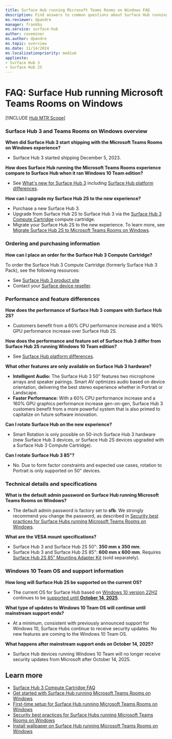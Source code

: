 ```yaml
---
title: Surface Hub running Microsoft Teams Rooms on Windows FAQ
description: Find answers to common questions about Surface Hub running Microsoft Teams Rooms on Windows, including upgrades, features, and support timelines.
ms.reviewer: dpandre
manager: frankbu
ms.service: surface-hub
author: coveminer
ms.author: dpandre
ms.topic: overview
ms.date: 11/14/2024
ms.localizationpriority: medium
appliesto:
- Surface Hub 3
- Surface Hub 2S
---
```


# FAQ: Surface Hub running Microsoft Teams Rooms on Windows

[!INCLUDE [Hub MTR Scope](includes/hub-mtr-scope.md)]
### Surface Hub 3 and Teams Rooms on Windows overview

**When did Surface Hub 3 start shipping with the Microsoft Teams Rooms on Windows experience?**

- Surface Hub 3 started shipping December 5, 2023.

**How does Surface Hub running the Microsoft Teams Rooms experience compare to Surface Hub when it ran Windows 10 Team edition?**

- See [What's new for Surface Hub 3](surface-hub-3-whats-new.md) including [Surface Hub platform differences](/surface-hub/surface-hub-3-whats-new#surface-hub-platform-differences).

**How can I upgrade my Surface Hub 2S to the new experience?**

- Purchase a new Surface Hub 3.
- Upgrade from Surface Hub 2S to Surface Hub 3 via the [Surface Hub 3 Compute Cartridge](install-manage-surface-hub-3-compute-cartridge.md) compute cartridge.
- Migrate your Surface Hub 2S to the new experience. To learn more, see [Migrate Surface Hub 2S to Microsoft Teams Rooms on Windows](surface-hub-2s-migrate-to-mtr-w.md).

### Ordering and purchasing information

**How can I place an order for the Surface Hub 3 Compute Cartridge?**

To order the Surface Hub 3 Compute Cartridge (formerly Surface Hub 3 Pack), see the following resources:

- See [Surface Hub 3 product site](https://www.microsoft.com/surface/business/surface-hub-3)
- Contact your [Surface device reseller](https://www.microsoft.com/surface/business/where-to-buy-microsoft-surface#DEVICESRESELLERS).

### Performance and feature differences

**How does the performance of Surface Hub 3 compare with Surface Hub 2S?**

- Customers benefit from a 60% CPU performance increase and a 160% GPU performance increase over Surface Hub 2S.

**How does the performance and feature set of Surface Hub 3 differ from Surface Hub 2S running Windows 10 Team edition?**

- See [Surface Hub platform differences](/surface-hub/surface-hub-3-whats-new#surface-hub-platform-differences).

**What other features are only available on Surface Hub 3 hardware?**

- **Intelligent Audio:** The Surface Hub 3 50" features two microphone arrays and speaker pairings. Smart AV optimizes audio based on device orientation, delivering the best stereo experience whether in Portrait or Landscape.
- **Faster Performance:** With a 60% CPU performance increase and a 160% GPU graphics performance increase gen-on-gen, Surface Hub 3 customers benefit from a more powerful system that is also primed to capitalize on future software innovation.

**Can I rotate Surface Hub on the new experience?**

- Smart Rotation is only possible on 50-inch Surface Hub 3 hardware (new Surface Hub 3 devices, or Surface Hub 2S devices upgraded with a Surface Hub 3 Compute Cartridge).

**Can I rotate Surface Hub 3 85"?**

- No. Due to form factor constraints and expected use cases, rotation to Portrait is only supported on 50" devices.

### Technical details and specifications

**What is the default admin password on Surface Hub running Microsoft Teams Rooms on Windows?**

- The default admin password is factory set to **sfb**. We strongly recommend you change the password, as described in [Security best practices for Surface Hubs running Microsoft Teams Rooms on Windows](surface-hub-3-security.md).

**What are the VESA mount specifications?**

- Surface Hub 3 and Surface Hub 2S 50": **350 mm x 350 mm**.
- Surface Hub 3 and Surface Hub 2S 85": **600 mm x 600 mm**. Requires [Surface Hub 2S 85" Mounting Adapter Kit](https://www.salamandercommercial.com/product/surface-hub-2s-85-mounting-adapter-kit/) (sold separately).

### Windows 10 Team OS and support information

**How long will Surface Hub 2S be supported on the current OS?**

- The current OS for Surface Hub based on [Windows 10 version 22H2](/windows/release-health/release-information) continues to be [supported until **October 14, 2025**](/lifecycle/products/windows-10-team-surface-hub).

**What type of updates to Windows 10 Team OS will continue until mainstream support ends?**

- At a minimum, consistent with previously announced support for Windows 10, Surface Hubs continue to receive security updates. No new features are coming to the Windows 10 Team OS.

**What happens after mainstream support ends on October 14, 2025?**

- Surface Hub devices running Windows 10 Team will no longer receive security updates from Microsoft after October 14, 2025.

## Learn more

- [Surface Hub 3 Compute Cartridge FAQ](surface-hub-3-compute-cartridge-faq.md)
- [Get started with Surface Hub running Microsoft Teams Rooms on Windows](surface-hub-3-get-started.md)
- [First-time setup for Surface Hub running Microsoft Teams Rooms on Windows](first-run-program-surface-hub-3.md)
- [Security best practices for Surface Hubs running Microsoft Teams Rooms on Windows](surface-hub-3-security.md)
- [Install wallpaper on Surface Hub running Microsoft Teams Rooms on Windows](install-wallpaper-surface-hub.md)
